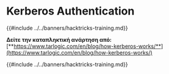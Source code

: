 # Kerberos Authentication

{{#include ../../banners/hacktricks-training.md}}

**Δείτε την καταπληκτική ανάρτηση από:** [**https://www.tarlogic.com/en/blog/how-kerberos-works/**](https://www.tarlogic.com/en/blog/how-kerberos-works/)

{{#include ../../banners/hacktricks-training.md}}
